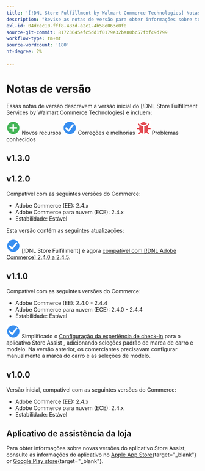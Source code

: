 ```yaml
---
title: '[!DNL Store Fulfillment by Walmart Commerce Technologies] Notas de versão'
description: "Revise as notas de versão para obter informações sobre todas as [!DNL Store Fulfillment by Walmart Commerce Technologies] versões."
exl-id: 04dcec10-fff8-483d-a2c1-4b58e063e0f0
source-git-commit: 81723645efc5dd1f0179e32ba80bc57fbfc9d799
workflow-type: tm+mt
source-wordcount: '180'
ht-degree: 2%

---
```


# Notas de versão

Essas notas de versão descrevem a versão inicial do [!DNL Store Fulfillment Services by Walmart Commerce Technologies] e incluem:

![Novo](../assets/new.svg) Novos recursos
![Problema corrigido](../assets/fix.svg) Correções e melhorias
![Problema conhecido](../assets/bug.svg) Problemas conhecidos

## v1.3.0

<!-- Add release notes when version 1.3.0 is released -->

## v1.2.0

Compatível com as seguintes versões do Commerce:

* Adobe Commerce (EE): 2.4.x
* Adobe Commerce para nuvem (ECE): 2.4.x
* Estabilidade: Estável

Esta versão contém as seguintes atualizações:

![Novo](../assets/fix.svg) [!DNL Store Fulfillment] é agora [compatível com [!DNL Adobe Commerce] 2.4.0 a 2.4.5](https://experienceleague.adobe.com/docs/commerce-operations/release/product-availability.html).


## v1.1.0

Compatível com as seguintes versões do Commerce:

* Adobe Commerce (EE): 2.4.0 - 2.4.4
* Adobe Commerce para nuvem (ECE): 2.4.0 - 2.4.4
* Estabilidade: Estável

![Novo](../assets/fix.svg)<!-- WMTP-731 --> Simplificado o [Configuração da experiência de check-in](check-in-experience-setup.md) para o aplicativo Store Assist , adicionando seleções padrão de marca de carro e modelo. Na versão anterior, os comerciantes precisavam configurar manualmente a marca do carro e as seleções de modelo.

## v1.0.0

Versão inicial, compatível com as seguintes versões do Commerce:

* Adobe Commerce (EE): 2.4.x
* Adobe Commerce para nuvem (ECE): 2.4.x
* Estabilidade: Estável

## Aplicativo de assistência da loja

Para obter informações sobre novas versões do aplicativo Store Assist, consulte as informações do aplicativo no [Apple App Store](https://apps.apple.com/us/app/store-assist-by-walmart/id1609281539){target="_blank"} or [Google Play store](https://play.google.com/store/apps/details?id=com.walmart.faas.storeassist){target="_blank"}.
